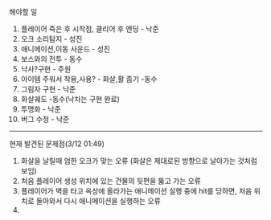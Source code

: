 해야할 일
1. 플레이어 죽은 후 시작점, 클리어 후 엔딩 - 낙준
2. 오크 소리탐지 - 성진
3. 애니메이션,이동 사운드 - 성진
4. 보스와의 전투 - 동수
5. 낙사?구현 - 주원
6. 아이템 주워서 착용,사용? - 화살,활 줍기 -동수
7. 그림자 구현 - 낙준
8. 화살궤도 -동수(낙차는 구현 완료)
9. 투명화 - 낙준
10. 버그 수정 - 낙준

---------------------------------------------------------------------------------------------------------------------
현재 발견된 문제점(3/12 01:49)
1. 화살을 날릴때 엄한 오크가 맞는 오류 (화살은 제대로된 방향으로 날아가는 것처럼 보임)
2. 처음 플레이어 생성 위치에 있는 건물의 뒷편을 뚫고 가는 오류
3. 플레이어가 벽을 타고 옥상에 올라가는 애니메이션 실행 중에 hit를 당하면, 처음 위치로 돌아와서 다시 애니메이션을 실행하는 오류
4. 
